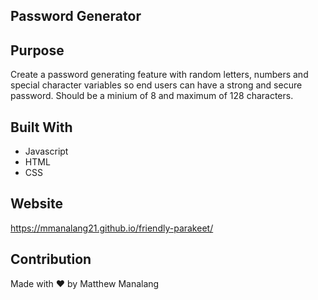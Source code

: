 ## Password Generator

## Purpose
Create a password generating feature with random letters, numbers and special character variables so end users can have a strong and secure password. Should be a minium of 8 and maximum of 128 characters.  

## Built With
* Javascript
* HTML
* CSS

## Website
https://mmanalang21.github.io/friendly-parakeet/

## Contribution
Made with ❤️ by Matthew Manalang
